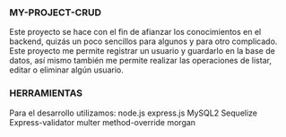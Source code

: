 ### MY-PROJECT-CRUD

Este proyecto se hace con el fin de afianzar los conocimientos en el backend, quizás un poco sencillos para algunos y para otro complicado.
Este proyecto me permite registrar un usuario y guardarlo en la base de datos, así mismo también me permite realizar las operaciones de listar, editar o eliminar algún usuario.

### HERRAMIENTAS

Para el desarrollo utilizamos:
node.js
express.js
MySQL2
Sequelize
Express-validator
multer
method-override
morgan
